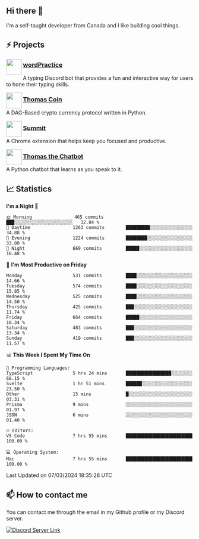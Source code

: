 <h2>Hi there 👋</h2>

<p>I'm a self-taught developer from Canada and I like building cool things.</p>

<h2>⚡ Projects</h2>

<img align="left" src="https://i.imgur.com/BIzs17V.png" width="42" height="42" />
<h3><a target="_blank" href="https://wordpractice.principle.sh/">wordPractice</a></h3>
<p>A typing Discord bot that provides a fun and interactive way for users to hone their typing skills.</p>

<img align="left" src="https://i.imgur.com/4FdQpgN.png" width="42" height="42" />
<h3><a href="https://github.com/principle105/thomas-coin">Thomas Coin</a></h3>
<p>A DAG-Based crypto currency protocol written in Python.</p>

<img align="left" src="https://i.imgur.com/Ly8Atho.png" width="42" height="42" />
<h3><a href="https://summit.sh/">Summit</a></h3>
<p>A Chrome extension that helps keep you focused and productive.</p>

<img align="left" src="https://i.imgur.com/hA9YF2s.png" width="42" height="42" />
<h3><a href="https://github.com/principle105/thomasthechatbot">Thomas the Chatbot</a></h3>
<p>A Python chatbot that learns as you speak to it.</p>

<h2>📈 Statistics</h2>

<!--START_SECTION:waka-->
**I'm a Night 🦉** 

```text
🌞 Morning                465 commits         ███░░░░░░░░░░░░░░░░░░░░░░   12.84 % 
🌆 Daytime                1263 commits        █████████░░░░░░░░░░░░░░░░   34.88 % 
🌃 Evening                1224 commits        ████████░░░░░░░░░░░░░░░░░   33.80 % 
🌙 Night                  669 commits         █████░░░░░░░░░░░░░░░░░░░░   18.48 % 
```
📅 **I'm Most Productive on Friday** 

```text
Monday                   531 commits         ████░░░░░░░░░░░░░░░░░░░░░   14.66 % 
Tuesday                  574 commits         ████░░░░░░░░░░░░░░░░░░░░░   15.85 % 
Wednesday                525 commits         ████░░░░░░░░░░░░░░░░░░░░░   14.50 % 
Thursday                 425 commits         ███░░░░░░░░░░░░░░░░░░░░░░   11.74 % 
Friday                   664 commits         █████░░░░░░░░░░░░░░░░░░░░   18.34 % 
Saturday                 483 commits         ███░░░░░░░░░░░░░░░░░░░░░░   13.34 % 
Sunday                   419 commits         ███░░░░░░░░░░░░░░░░░░░░░░   11.57 % 
```


📊 **This Week I Spent My Time On** 

```text
💬 Programming Languages: 
TypeScript               5 hrs 24 mins       █████████████████░░░░░░░░   68.15 % 
Svelte                   1 hr 51 mins        ██████░░░░░░░░░░░░░░░░░░░   23.50 % 
Other                    15 mins             █░░░░░░░░░░░░░░░░░░░░░░░░   03.31 % 
Prisma                   9 mins              ░░░░░░░░░░░░░░░░░░░░░░░░░   01.97 % 
JSON                     6 mins              ░░░░░░░░░░░░░░░░░░░░░░░░░   01.40 % 

🔥 Editors: 
VS Code                  7 hrs 55 mins       █████████████████████████   100.00 % 

💻 Operating System: 
Mac                      7 hrs 55 mins       █████████████████████████   100.00 % 
```


 Last Updated on 07/03/2024 18:35:28 UTC
<!--END_SECTION:waka-->

<h2>📫 How to contact me</h2>

You can contact me through the email in my Github profile or my Discord server.

[![Discord Server Link](https://dcbadge.vercel.app/api/server/DHnk46C)](https://discord.gg/DHnk46C)

